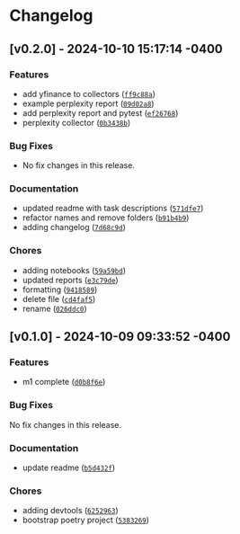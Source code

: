 # Changelog

## [v0.2.0] - 2024-10-10 15:17:14 -0400

### Features

- add yfinance to collectors ([`ff9c88a`](https://github.com/mpazaryna/prism/commit/ff9c88ac9ba8d211dec830a1a5abff5063d34817))
- example perplexity report ([`09d02a8`](https://github.com/mpazaryna/prism/commit/09d02a84f8dce9d521a3f904312ef814c6218601))
- add perplexity report and pytest ([`ef26768`](https://github.com/mpazaryna/prism/commit/ef2676880023364ded8da545393dcf5c72503e76))
- perplexity collector ([`0b3438b`](https://github.com/mpazaryna/prism/commit/0b3438b9809dc79a3985db059c921423ab5dc4da))

### Bug Fixes

- No fix changes in this release.

### Documentation

- updated readme with task descriptions ([`571dfe7`](https://github.com/mpazaryna/prism/commit/571dfe73c2e18a5cb0d3a7f961ea3abf5d9b5bf4))
- refactor names and remove folders ([`b91b4b9`](https://github.com/mpazaryna/prism/commit/b91b4b9b17a5ffa1be693e00eb559a6583b30a6f))
- adding changelog ([`7d68c9d`](https://github.com/mpazaryna/prism/commit/7d68c9d70668b0086b15f1f05581feadaf2a0223))

### Chores

- adding notebooks ([`59a59bd`](https://github.com/mpazaryna/prism/commit/59a59bd41f57352681c407618564d25eb8f0bbcf))
- updated reports ([`e3c79de`](https://github.com/mpazaryna/prism/commit/e3c79de81710cee0c7000686e7dd8e3d86b3e694))
- formatting ([`9418589`](https://github.com/mpazaryna/prism/commit/94185894a62ee8bcba21fb94a322aa84d0f361cf))
- delete file ([`cd4faf5`](https://github.com/mpazaryna/prism/commit/cd4faf570c5a1192ed7cc938e28bc7aca7e0f1dd))
- rename ([`026ddc0`](https://github.com/mpazaryna/prism/commit/026ddc0376328ecf4b852a3e5411d10af7d3648b))

## [v0.1.0] - 2024-10-09 09:33:52 -0400

### Features

- m1 complete ([`d0b8f6e`](https://github.com/mpazaryna/prism/commit/d0b8f6e11db98507006e6a37d885b0de3f516a23))

### Bug Fixes

No fix changes in this release.

### Documentation

- update readme ([`b5d432f`](https://github.com/mpazaryna/prism/commit/b5d432fadc662cef9e6e744f327c902570423b1d))

### Chores

- adding devtools ([`6252963`](https://github.com/mpazaryna/prism/commit/62529637c6094b58c0ca871fdb01b03fc433051d))
- bootstrap poetry project ([`5383269`](https://github.com/mpazaryna/prism/commit/5383269ab36d8018632f14e865453bc61c18f746))


